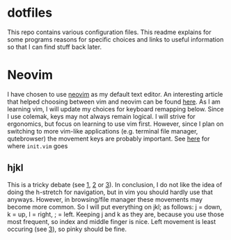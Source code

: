 # dotfiles

This repo contains various configuration files. This readme explains for some programs reasons for specific choices and links to useful information so that I can find stuff back later.

# Neovim

I have chosen to use [neovim](https://neovim.io/) as my default text editor. An interesting article that helped choosing between vim and neovim can be found [here](https://geoff.greer.fm/2015/01/15/why-neovim-is-better-than-vim/).
As I am learning vim, I will update my choices for keyboard remapping below. Since I use colemak, keys may not always remain logical. I will strive for ergonomics, but focus on learning to use vim first. However, since I plan on switching to more vim-like applications (e.g. terminal file manager, qutebrowser) the movement keys are probably important.
See [here](https://neovim.io/doc/user/starting.html#vimrc) for where `init.vim` goes

## hjkl

This is a tricky debate (see [1], [2] or [3]). In conclusion, I do not like the idea of doing the h-stretch for navigation, but in vim you should hardly use that anyways. However, in browsing/file manager these movements may become more common. So I will put everything on jkl; as follows: j = down, k = up, l = right, ; = left. Keeping j and k as they are, because you use those most frequent, so index and middle finger is nice. Left movement is least occuring (see [3]), so pinky should be fine.


[1]: https://www.reddit.com/r/vim/comments/pu71n/remap_hjkl_to_jkl_anyone/
[2]: https://www.reddit.com/r/vim/comments/1lz25q/why_hjkl_for_navigation_not_jkl/
[3]: http://xahlee.info/kbd/vi_hjkl_vs_inverted_t_ijkl_arrow_keys.html

